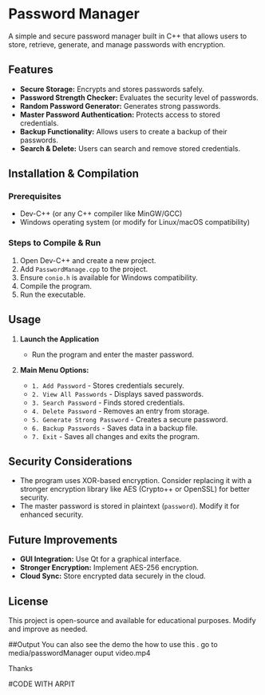 # Password Manager

A simple and secure password manager built in C++ that allows users to store, retrieve, generate, and manage passwords with encryption.

## Features

- **Secure Storage:** Encrypts and stores passwords safely.
- **Password Strength Checker:** Evaluates the security level of passwords.
- **Random Password Generator:** Generates strong passwords.
- **Master Password Authentication:** Protects access to stored credentials.
- **Backup Functionality:** Allows users to create a backup of their passwords.
- **Search & Delete:** Users can search and remove stored credentials.

## Installation & Compilation

### Prerequisites
- Dev-C++ (or any C++ compiler like MinGW/GCC)
- Windows operating system (or modify for Linux/macOS compatibility)

### Steps to Compile & Run

1. Open Dev-C++ and create a new project.
2. Add `PasswordManage.cpp` to the project.
3. Ensure `conio.h` is available for Windows compatibility.
4. Compile the program.
5. Run the executable.

## Usage

1. **Launch the Application**
   - Run the program and enter the master password.
   
2. **Main Menu Options:**
   - `1. Add Password` - Stores credentials securely.
   - `2. View All Passwords` - Displays saved passwords.
   - `3. Search Password` - Finds stored credentials.
   - `4. Delete Password` - Removes an entry from storage.
   - `5. Generate Strong Password` - Creates a secure password.
   - `6. Backup Passwords` - Saves data in a backup file.
   - `7. Exit` - Saves all changes and exits the program.

## Security Considerations

- The program uses XOR-based encryption. Consider replacing it with a stronger encryption library like AES (Crypto++ or OpenSSL) for better security.
- The master password is stored in plaintext (`password`). Modify it for enhanced security.

## Future Improvements

- **GUI Integration:** Use Qt for a graphical interface.
- **Stronger Encryption:** Implement AES-256 encryption.
- **Cloud Sync:** Store encrypted data securely in the cloud.

## License

This project is open-source and available for educational purposes. Modify and improve as needed.

##Output 
You can also see the demo the how to use this .
go to media/passwordManager ouput video.mp4

Thanks 


#CODE WITH ARPIT
